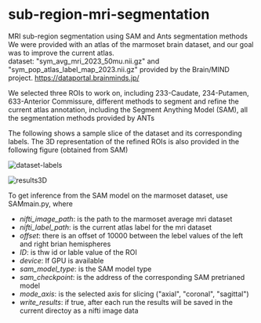 # sub-region-mri-segmentation

MRI sub-region segmentation using SAM and Ants segmentation methods <br/>
We were provided with an atlas of the marmoset brain dataset, and our goal was to improve the current atlas. <br/>
dataset: "sym_avg_mri_2023_50mu.nii.gz" and "sym_pop_atlas_label_map_2023.nii.gz"
provided by the Brain/MIND project. https://dataportal.brainminds.jp/<br/>

We selected three ROIs to work on, including 233-Caudate, 234-Putamen, 633-Anterior Commissure, different methods to segment and refine the current atlas annotation, including the Segment Anything Model (SAM), all the segmentation methods provided by ANTs<br/>

The following shows a sample slice of the dataset and its corresponding labels. The 3D representation of the refined ROIs is also provided in the following figure (obtained from SAM)<br/>

![dataset-labels](https://github.com/shahrokh1106/sub-region-mri-segmentation-main/assets/44213732/3a12e370-df32-44e8-aa35-45e7924e7178)

![results3D](https://github.com/shahrokh1106/sub-region-mri-segmentation-main/assets/44213732/16547232-7413-4a4d-883f-1500dccc1a74)


To get inference from the SAM model on the marmoset dataset, use SAMmain.py, where
* *nifti_image_path*: is the path to the marmoset average mri dataset 
* *nifti_label_path*: is the current atlas label for the mri dataset
* *offset*: there is an offset of 10000 between the lebel values of the left and right brian hemispheres
* *ID*: is thw id or lable value of the ROI
* *device*: If GPU is available
* *sam_model_type*: is the SAM model type
* *sam_checkpoint*: is the address of the corresponding SAM pretrianed model
* *mode_axis*: is the selected axis for slicing ("axial", "coronal", "sagittal")
* *write_results*: if true, after each run the results will be saved in the current directoy as a nifti image data
